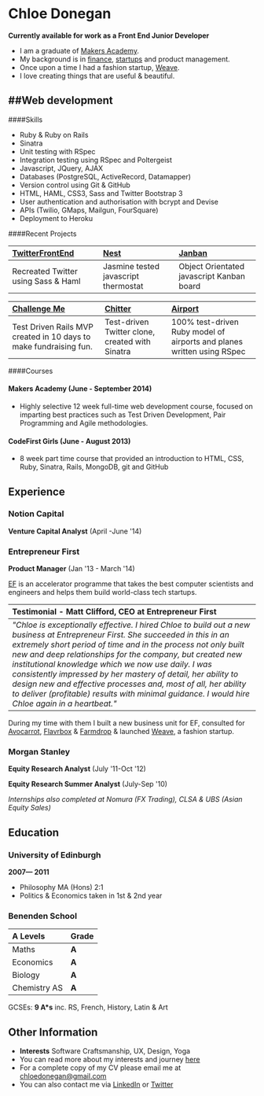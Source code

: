 Chloe Donegan
==============

**Currently available for work as a Front End Junior Developer**

+ I am a graduate of [Makers Academy]. 
+ My background is in [finance], [startups] and product management.
+ Once upon a time I had a fashion startup, [Weave]. 
+ I love creating things that are useful & beautiful.  


##Web development
---------------

####Skills

  - Ruby & Ruby on Rails
  - Sinatra
  - Unit testing with RSpec
  - Integration testing using RSpec and Poltergeist
  - Javascript, JQuery, AJAX
  - Databases (PostgreSQL, ActiveRecord, Datamapper)
  - Version control using Git & GitHub
  - HTML, HAML, CSS3, Sass and Twitter Bootstrap 3
  - User authentication and authorisation with bcrypt and Devise
  - APIs (Twilio, GMaps, Mailgun, FourSquare)
  - Deployment to Heroku

####Recent Projects

| [TwitterFrontEnd] | [Nest] | [Janban] |
|:--------------- |:-------- |:--------- |
| Recreated Twitter using Sass & Haml | Jasmine tested javascript thermostat | Object Orientated javascript Kanban board |

| [Challenge Me] | [Chitter] | [Airport] |
|:--------------- |:-------- |:--------- |
| Test Driven Rails MVP created in 10 days to make fundraising fun. | Test-driven Twitter clone, created with Sinatra | 100% test-driven Ruby model of airports and planes written using RSpec |

####Courses

#### Makers Academy (June - September 2014)

- Highly selective 12 week full-time web development course, focused on imparting best practices such as Test Driven Development, Pair Programming and Agile methodologies.

#### CodeFirst Girls (June - August 2013)

- 8 week part time course that provided an introduction to HTML, CSS, Ruby, Sinatra, Rails, MongoDB, git and GitHub


Experience
----------
### Notion Capital

**Venture Capital Analyst** (April -June '14)

### Entrepreneur  First
**Product Manager** (Jan '13 - March '14)

[EF] is an accelerator programme that takes the best computer scientists and engineers and helps them build world-class tech startups.

|**Testimonial - Matt Clifford, CEO at Entrepreneur First**|
|:--------------- |
|_"Chloe is exceptionally effective. I hired Chloe to build out a new business at Entrepreneur First. She succeeded in this in an extremely short period of time and in the process not only built new and deep relationships for the company, but created new institutional knowledge which we now use daily. I was consistently impressed by her mastery of detail, her ability to design new and effective processes and, most of all, her ability to deliver (profitable) results with minimal guidance. I would hire Chloe again in a heartbeat."_|

During my time with them I built a new business unit for EF, consulted for [Avocarrot], [Flavrbox] & [Farmdrop] & launched [Weave], a fashion startup.

### Morgan Stanley

**Equity Research Analyst** (July '11-Oct '12)

**Equity Research Summer Analyst** (July-Sep '10)


_Internships also completed at Nomura (FX Trading), CLSA & UBS (Asian Equity Sales)_

Education
----------
### University of Edinburgh
**2007&mdash; 2011**
- Philosophy MA (Hons) 2:1
- Politics & Economics taken in 1st & 2nd year

### Benenden School
| **A Levels** | **Grade**|
|:------------ |:-------- |
| Maths        | **A** |
| Economics    | **A** |
| Biology      | **A** |
| Chemistry AS | **A** |

GCSEs: **9 A*s** inc. RS, French, History, Latin & Art

Other Information
----------
- **Interests** Software Craftsmanship, UX, Design, Yoga
- You can read more about my interests and journey [here]
- For a complete copy of my CV please email me at [chloedonegan@gmail.com]
- You can also contact me via [LinkedIn] or [Twitter]

[Weave]: www.weaveuk.com
[chloedonegan@gmail.com]: mailto:chloedonegan@gmail.com
[Github]: https://github.com/csharpd
[here]: http://geekchicme.tumblr.com/
[LinkedIn]: uk.linkedin.com/in/chloedonegan/
[Twitter]: https://twitter.com/ThisIsChloeD?lang=en
[Challenge Me]: https://github.com/yoshdog/challenge-me
[Chitter]: https://github.com/csharpd/Chitter
[Airport]: https://github.com/csharpd/Airport_rewrite
[EF]: http://www.joinef.com/
[Weave]: http://www.weaveuk.com/
[EUTIC]: http://www.eutic.org/
[Nicola Aitken]: https://github.com/aitkenster
[Jamie Allen]: https://github.com/jamieallen59
[Chloe Donegan]: https://github.com/csharpd
[Nikesh Ashar]: https://github.com/nikeshashar
[Joe Dowdell]: https://github.com/joedowdell
[Toan Nguyen]: https://github.com/yoshdog
[Avocarrot]: http://www.avocarrot.com/
[Flavrbox]: http://flavrbox.com/
[Farmdrop]: https://www.farmdrop.co.uk/#/
[Makers Academy]: http://www.makersacademy.com/
[finance]: http://www.morganstanley.com/
[startups]: http://www.joinef.com/
[janban]: https://github.com/ecomba/janban
[TwitterFrontEnd]: https://github.com/csharpd/twitter_haml
[Nest]: https://github.com/csharpd/nest






